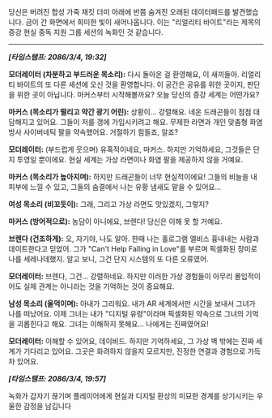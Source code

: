당신은 버려진 합성 가죽 재킷 더미 아래에 반쯤 숨겨진 오래된 데이터패드를 발견했습니다. 금이 간 화면에서 희미한 빛이 새어나옵니다. 이는 "리얼리티 바이트"라는 제목의 증강 현실 중독 지원 그룹 세션의 녹화인 것 같습니다.

---

**_[타임스탬프: 2086/3/4, 19:32]_**

**모더레이터 (차분하고 부드러운 목소리):** 다시 돌아온 걸 환영해요, 이 새끼들아. 리얼리티 바이트의 또 다른 세션에 오신 것을 환영합니다. 이 공간은 공유를 위한 곳이지, 판단을 위한 곳이 아닙니다. 마커스부터 시작해볼까요? 오늘 당신의 증강 세계는 어떤가요?

**마커스 (목소리가 떨리고 약간 광기 어린):** 상황이… 강렬해요. 네온 드래곤들이 점점 대담해지고 있어요. 그들이 저를 갱에 가입시키려고 해요. 무제한 라면과 개인 맞춤형 화염 방사 사이버네틱 팔을 약속했어요. 거절하기 힘들죠, 알죠?

**모더레이터:** (부드럽게 웃으며) 유혹적이네요, 마커스. 하지만 기억하세요, 그것들은 단지 투영일 뿐이에요. 현실 세계는 가상 라면이나 화염 팔을 제공하지 않을 거예요.

**마커스 (목소리가 높아지며):** 하지만 드래곤들이 너무 현실적이에요! 그들의 비늘을 내 피부에 느낄 수 있고, 그들의 숨결에서 나는 유황 냄새도 맡을 수 있어요…

**여성 목소리 (비꼬듯이):** 그래, 그리고 가상 라면도 맛있겠지, 그렇지?

**마커스 (방어적으로):** 농담이 아니에요, 브렌다! 당신은 이해 못 할 거예요.

**브렌다 (건조하게):** 오, 자기야, 나도 알아. 한때 나는 홀로그램 엘비스 흉내내는 사람과 데이트한다고 믿었어. 그가 "Can't Help Falling in Love"를 부르며 픽셀화된 장미로 나를 세레나데했지. 알고 보니, 그건 단지 시스템의 또 다른 오류였어.

**모더레이터:** 브렌다, 그건… 강렬하네요. 하지만 이러한 가상 경험들이 아무리 몰입적이어도 실제 관계는 아니라는 것을 기억하는 것이 중요해요.

**남성 목소리 (울먹이며):** 아내가 그리워요. 내가 AR 세계에서만 시간을 보내서 그녀가 나를 떠났어요. 이제 그녀는 내가 "디지털 유령"이라며 픽셀화된 약속으로 그녀의 기억을 괴롭힌다고 해요. 그녀는 이해하지 못해요… 나에게는 진짜였어요!

**모더레이터:** 이해할 수 있어요, 데이비드. 하지만 기억하세요, 그 가상 벽 밖에는 진짜 세계가 기다리고 있어요. 그곳은 화려하지 않을지 모르지만, 진정한 연결과 경험으로 가득 차 있어요.

**_[타임스탬프: 2086/3/4, 19:57]_**

녹화가 갑자기 끊기며 플레이어에게 현실과 디지털 환상의 미묘한 경계를 상기시키는 우울한 감정을 남깁니다

